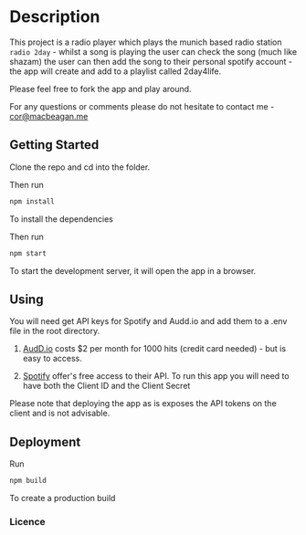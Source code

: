 # Description

This project is a radio player which plays the munich based radio station `radio 2day` - whilst a song is playing the user can check the song (much like shazam) the user can then add the song to their personal spotify account - the app will create and add to a playlist called 2day4life.

Please feel free to fork the app and play around.

For any questions or comments please do not hesitate to contact me - cor@macbeagan.me

## Getting Started

Clone the repo and cd into the folder.

Then run

```bash
npm install
```

To install the dependencies

Then run

```bash
npm start
```

To start the development server, it will open the app in a browser.

## Using

You will need get API keys for Spotify and Audd.io and add them to a .env file in the root directory.

1. [AudD.io](https://audd.io/) costs $2 per month for 1000 hits (credit card needed) - but is easy to access.

2. [Spotify](https://developer.spotify.com/) offer's free access to their API. To run this app you will need to have both the Client ID and the Client Secret

Please note that deploying the app as is exposes the API tokens on the client and is not advisable.

## Deployment

Run

```bash
npm build
```

To create a production build

### Licence
